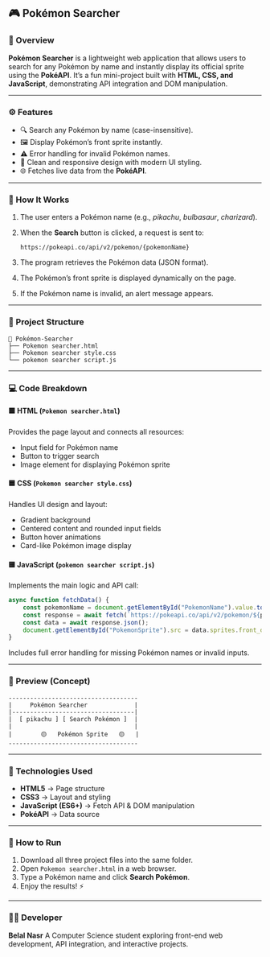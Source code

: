 ## 🎮 Pokémon Searcher

### 🧩 Overview

**Pokémon Searcher** is a lightweight web application that allows users to search for any Pokémon by name and instantly display its official sprite using the **PokéAPI**.
It’s a fun mini-project built with **HTML, CSS, and JavaScript**, demonstrating API integration and DOM manipulation.

---

### ⚙️ Features

* 🔍 Search any Pokémon by name (case-insensitive).
* 🖼️ Display Pokémon’s front sprite instantly.
* ⚠️ Error handling for invalid Pokémon names.
* 🎨 Clean and responsive design with modern UI styling.
* 🌐 Fetches live data from the **PokéAPI**.

---

### 🧠 How It Works

1. The user enters a Pokémon name (e.g., *pikachu*, *bulbasaur*, *charizard*).
2. When the **Search** button is clicked, a request is sent to:

   ```
   https://pokeapi.co/api/v2/pokemon/{pokemonName}
   ```
3. The program retrieves the Pokémon data (JSON format).
4. The Pokémon’s front sprite is displayed dynamically on the page.
5. If the Pokémon name is invalid, an alert message appears.

---

### 🧱 Project Structure

```
📂 Pokémon-Searcher
├── Pokemon searcher.html
├── Pokemon searcher style.css
└── pokemon searcher script.js
```

---

### 💻 Code Breakdown

#### 🟩 HTML (`Pokemon searcher.html`)

Provides the page layout and connects all resources:

* Input field for Pokémon name
* Button to trigger search
* Image element for displaying Pokémon sprite

#### 🟦 CSS (`Pokemon searcher style.css`)

Handles UI design and layout:

* Gradient background
* Centered content and rounded input fields
* Button hover animations
* Card-like Pokémon image display

#### 🟨 JavaScript (`pokemon searcher script.js`)

Implements the main logic and API call:

```js
async function fetchData() {
    const pokemonName = document.getElementById("PokemonName").value.toLowerCase();
    const response = await fetch(`https://pokeapi.co/api/v2/pokemon/${pokemonName}`);
    const data = await response.json();
    document.getElementById("PokemonSprite").src = data.sprites.front_default;
}
```

Includes full error handling for missing Pokémon names or invalid inputs.

---

### 🎨 Preview (Concept)

```
------------------------------------
|     Pokémon Searcher             |
|----------------------------------|
|  [ pikachu ] [ Search Pokémon ]  |
|                                  |
|        🟡   Pokémon Sprite   🟡   |
------------------------------------
```

---

### 🧰 Technologies Used

* **HTML5** → Page structure
* **CSS3** → Layout and styling
* **JavaScript (ES6+)** → Fetch API & DOM manipulation
* **PokéAPI** → Data source

---

### 🚀 How to Run

1. Download all three project files into the same folder.
2. Open `Pokemon searcher.html` in a web browser.
3. Type a Pokémon name and click **Search Pokémon**.
4. Enjoy the results! ⚡

---

### 🧑‍💻 Developer

**Belal Nasr**
A Computer Science student exploring front-end web development, API integration, and interactive projects.

